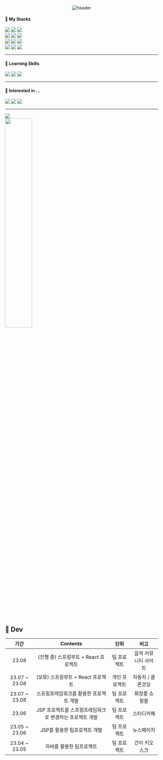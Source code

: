 ###
<div align="center">

![header](https://capsule-render.vercel.app/api?type=waving&color=timeGradient&text=Parrot%27s%20GitHub%20&fontSize=40&fontAlignY=40&fontAlign=50&height=250&)

</div>

<div>

#### :wave: My Stacks

<img src="https://img.shields.io/badge/JAVA-007396?style=for-the-badge&logo=java&logoColor=white">
<img src="https://img.shields.io/badge/Spring-6DB33F?style=for-the-badge&logo=Spring&logoColor=white">
<img src="https://img.shields.io/badge/springboot-F8DC75?style=for-the-badge&logo=springboot&logoColor=red"><br/>
<img src="https://img.shields.io/badge/Oracle-F80000?style=for-the-badge&logo=Oracle&logoColor=white"> 
<img src="https://img.shields.io/badge/mysql-4479A1?style=for-the-badge&logo=mysql&logoColor=white">
<img src="https://img.shields.io/badge/mariaDB-0000FF?style=for-the-badge&logo=mariaDB&logoColor=white"><br/>
<img src="https://img.shields.io/badge/js-F7DF1E?style=for-the-badge&logo=javascript&logoColor=black">
<img src="https://img.shields.io/badge/HTML5-E34F26?style=for-the-badge&logo=HTML5&logoColor=white">
<img src="https://img.shields.io/badge/CSS3-6633FF?style=for-the-badge&logo=CSS3&logoColor=white"> <br/>
<img src="https://img.shields.io/badge/git-179287?style=for-the-badge&logo=git&logoColor=white"/>
<img src="https://img.shields.io/badge/REACT-61DAFB?style=for-the-badge&logo=REACT&logoColor=white">
<img src="https://img.shields.io/badge/PHP-0077C3?style=for-the-badge&logo=PHP&logoColor=white">

---

#### 🌱 Learning Skills
<img src="https://img.shields.io/badge/ts-1572B6?style=for-the-badge&logo=typescript&logoColor=white">
<img src="https://img.shields.io/badge/linux-FCC624?style=for-the-badge&logo=linux&logoColor=black">
<img src="https://img.shields.io/badge/aws-232F3E?style=for-the-badge&logo=Amazon aws&logoColor=white">
 
---

#### 👀 Interested in ...
<img src="https://img.shields.io/badge/c%23-1572B6?style=for-the-badge&logo=csharp&logoColor=white">
<img src="https://img.shields.io/badge/python-000080?style=for-the-badge&logo=python&logoColor=FFFF66">
<img src="https://img.shields.io/badge/node-999966?style=for-the-badge&logo=node.js&logoColor=FFFF66">

---

<img align="center" src="https://github-readme-stats.vercel.app/api/top-langs/?username=catnparrot&layout=compact&theme=buefy&hide_border=true" /> <br/>
<img src="https://github-readme-stats.vercel.app/api?username=catnparrot&theme=tokyonight&show_icons=true" width="42%" />  

</div>

## 🎨 Dev

</hr>
<div align="center">
  
| 기간 | Contents | 단위 | 비고 |  
|:---:|:---:|:---:|:---:|
| 23.08 | (진행 중) 스프링부트 + React 프로젝트 | 팀 프로젝트 | 음악 커뮤니티 사이트 |
| 23.07 ~ 23.08 | (보류) 스프링부트 + React 프로젝트 | 개인 프로젝트 | 자동차 / 클론코딩 |
| 23.07 ~ 23.08 | 스프링프레임워크를 활용한 프로젝트 개발  | 팀 프로젝트 | 화장품 쇼핑몰 |
| 23.06 | JSP 프로젝트를 스프링프레임워크로 변경하는 프로젝트 개발 | 팀 프로젝트 | 스터디카페 |
| 23.05 ~ 23.06 | JSP를 활용한 팀프로젝트 개발 | 팀 프로젝트 | 뉴스페이지 |
| 23.04 ~ 23.05 | 자바를 활용한 팀프로젝트 | 팀 프로젝트 | 간이 키오스크 |

<br/>

</div>






  


  

<!--
- 👋 Hi, I’m @catnparrot
- 👀 I’m interested in ...
- 🌱 I’m currently learning ...
- 💞️ I’m looking to collaborate on ...
- 📫 How to reach me ...


catnparrot/catnparrot is a ✨ special ✨ repository because its `README.md` (this file) appears on your GitHub profile.
You can click the Preview link to take a look at your changes.
--->
